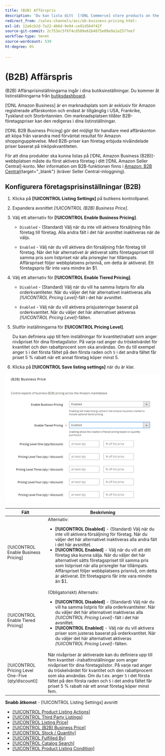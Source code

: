 ```yaml
---
title: (B2B) Affärspris
description: 'Du kan lista ditt  [!DNL Commerce] store products on the Amazon Business (B2B) site by enabling business in your Amazon [!DNL Seller Central] konto.'
redirect_from: /sales-channels/asc/ob-business-pricing.html: 
exl-id: 12a6cb2d-7a22-4b6d-9e94-ce91d564f42f
source-git-commit: 2c753ec5f6f4cd509e61b4875e09e9a1a2577ee7
workflow-type: tm+mt
source-wordcount: 539
ht-degree: 0%

---
```


# (B2B) Affärspris

(B2B) Affärsprisinställningarna ingår i dina butiksinställningar. Du kommer åt listinställningarna från [butiksdashboard](./amazon-store-dashboard.md).

[!DNL Amazon Business] är en marknadsplats som är exklusiv för Amazon registrerade affärskonton och endast är tillgänglig i USA, Frankrike, Tyskland och Storbritannien. Om marknadsplatsen tillåter B2B-företagspriser kan den redigeras i dina listinställningar.

[!DNL B2B Business Pricing] gör det möjligt för handlare med affärskonton att köpa från varandra med förväntat resultat för Amazon shoppingupplevelse. Med B2B-priser kan företag erbjuda nivåindelade priser baserat på inköpskvantiteten.

För att dina produkter ska kunna listas på [!DNL Amazon Business (B2B)]-webbplatsen måste du först aktivera företag i ditt [!DNL Amazon Seller Central]-konto. Mer information om B2B-funktionen finns i [Amazon: B2B Central](https://sellercentral.amazon.com/gp/help/G202161480/){target=&quot;_blank&quot;} (kräver Seller Central-inloggning).

## Konfigurera företagsprisinställningar (B2B)

1. Klicka på **[!UICONTROL Listing Settings]** på butikens kontrollpanel.

1. Expandera avsnittet _[!UICONTROL (B2B) Business Price]_.

1. Välj ett alternativ för **[!UICONTROL Enable Business Pricing]**.

   - `Disabled` - (Standard) Välj när du inte vill aktivera försäljning från företag till företag. Alla andra fält i det här avsnittet inaktiveras när de väljs.

   - `Enabled` - Välj när du vill aktivera din försäljning från företag till företag. När det här alternativet är aktiverat sätts företagspriset till samma pris som listpriset när alla prisregler har tillämpats. Affärspriset följer webbplatsens prisnivå, om detta är aktiverat. Ett företagspris får inte vara mindre än $1.

1. Välj ett alternativ för **[!UICONTROL Enable Tiered Pricing]**.

   - `Disabled` - (Standard) Välj när du vill ha samma listpris för alla orderkvantiteter. När du väljer det här alternativet inaktiveras alla _[!UICONTROL Pricing Level]_-fält i det här avsnittet.

   - `Enabled` - Välj när du vill aktivera prisjusteringar baserat på orderkvantitet. När du väljer det här alternativet aktiveras _[!UICONTROL Pricing Level]_-fälten.

1. Slutför inställningarna för **[!UICONTROL Pricing Level]**.

   Du kan definiera upp till fem inställningar för kvantitet/rabatt som anger nivåpriset för dina företagslistor. På varje rad anger du tröskelvärdet för kvantitet och den rabattprocent som ska användas. Om du till exempel anger `5` i det första fältet på den första raden och `5` i det andra fältet får priset 5 % rabatt när ett annat företag köper minst 5.

1. Klicka på **[!UICONTROL Save listing settings]** när du är klar.

![Amazon företagspris (B2B)](assets/amazon-business-pricing.png)

| Fält | Beskrivning |
|--- |--- |
| [!UICONTROL Enable Business Pricing] | Alternativ: <ul><li>**[!UICONTROL Disabled]** - (Standard) Välj när du inte vill aktivera försäljning för företag. När du väljer det här alternativet inaktiveras alla andra fält i det här avsnittet.</li><li>**[!UICONTROL Enabled]** - Välj när du vill att ditt företag ska kunna sälja. När du väljer det här alternativet sätts företagspriset till samma pris som listpriset när alla prisregler har tillämpats. Affärspriset följer webbplatsens prisnivå, om detta är aktiverat. Ett företagspris får inte vara mindre än $1.</li></ul> |
| [!UICONTROL Enable Tiered Pricing] | (Obligatoriskt) Alternativ: <ul><li>**[!UICONTROL Disabled]** - (Standard) Välj när du vill ha samma listpris för alla orderkvantiteter. När du väljer det här alternativet inaktiveras alla _[!UICONTROL Pricing Level]_-fält i det här avsnittet.</li><li>**[!UICONTROL Enabled]** - Välj när du vill aktivera priser som justeras baserat på orderkvantitet. När du väljer det här alternativet aktiveras _[!UICONTROL Pricing Level]_-fälten.</li></ul> |
| [!UICONTROL Pricing Level One-Five (qty/discount)] | När nivåpriser är aktiverade kan du definiera upp till fem kvantitet-/rabattinställningar som anger nivåpriset för dina företagslistor. På varje rad anger du tröskelvärdet för kvantitet och den rabattprocent som ska användas. Om du t.ex. anger `5` i det första fältet på den första raden och `5` i det andra fältet får priset 5 % rabatt när ett annat företag köper minst fem. |

**Snabb åtkomst**  -  [!UICONTROL Listing Settings] avsnitt

- [[!UICONTROL Product Listing Actions]](./product-listing-actions.md)
- [[!UICONTROL Third Party Listings]](./third-party-listing-settings.md)
- [[!UICONTROL Listing Price]](./listing-price.md)
- [[!UICONTROL (B2B) Business Price]](./business-pricing.md)
- [[!UICONTROL Stock / Quantity]](./stock-quantity.md)
- [[!UICONTROL Fulfilled By]](./fulfilled-by.md)
- [[!UICONTROL Catalog Search]](./catalog-search.md)
- [[!UICONTROL Product Listing Condition]](./product-listing-condition.md)
